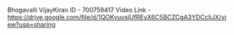 Bhogavalli VijayKiran
ID - 700759417
Video Link - https://drive.google.com/file/d/1QOKvuvsjUfREyX6C5BCZCgA3YDCcIiJX/view?usp=sharing
